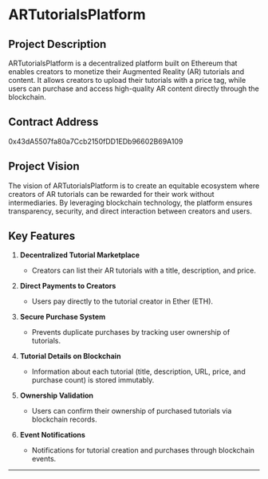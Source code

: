 # ARTutorialsPlatform

## Project Description
ARTutorialsPlatform is a decentralized platform built on Ethereum that enables creators to monetize their Augmented Reality (AR) tutorials and content. It allows creators to upload their tutorials with a price tag, while users can purchase and access high-quality AR content directly through the blockchain.

## Contract Address
0x43dA5507fa80a7Ccb2150fDD1EDb96602B69A109

## Project Vision
The vision of ARTutorialsPlatform is to create an equitable ecosystem where creators of AR tutorials can be rewarded for their work without intermediaries. By leveraging blockchain technology, the platform ensures transparency, security, and direct interaction between creators and users.

## Key Features

1. **Decentralized Tutorial Marketplace**  
   - Creators can list their AR tutorials with a title, description, and price.

2. **Direct Payments to Creators**  
   - Users pay directly to the tutorial creator in Ether (ETH).

3. **Secure Purchase System**  
   - Prevents duplicate purchases by tracking user ownership of tutorials.

4. **Tutorial Details on Blockchain**  
   - Information about each tutorial (title, description, URL, price, and purchase count) is stored immutably.

5. **Ownership Validation**  
   - Users can confirm their ownership of purchased tutorials via blockchain records.

6. **Event Notifications**  
   - Notifications for tutorial creation and purchases through blockchain events.

---
        